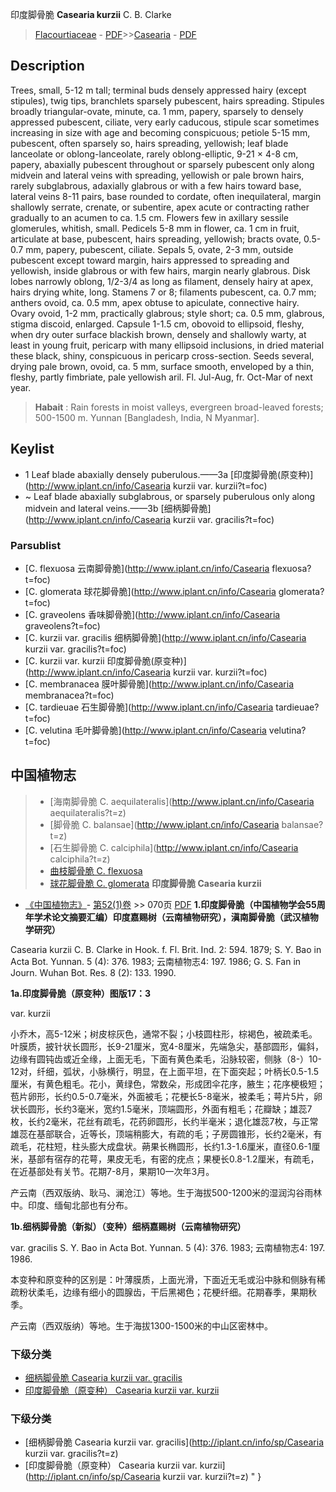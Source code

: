 印度脚骨脆 **Casearia kurzii** C. B. Clarke

> [Flacourtiaceae](http://www.iplant.cn/info/Flacourtiaceae?t=foc) - [PDF](http://www.iplant.cn/foc/pdf/Flacourtiaceae.pdf)>>[Casearia](http://www.iplant.cn/info/Casearia?t=foc) - [PDF](http://www.iplant.cn/foc/pdf/Casearia.pdf)

## Description

Trees, small, 5-12 m tall; terminal buds densely appressed hairy (except stipules), twig tips, branchlets sparsely pubescent, hairs spreading. Stipules broadly triangular-ovate, minute, ca. 1 mm, papery, sparsely to densely appressed pubescent, ciliate, very early caducous, stipule scar sometimes increasing in size with age and becoming conspicuous; petiole 5-15 mm, pubescent, often sparsely so, hairs spreading, yellowish; leaf blade lanceolate or oblong-lanceolate, rarely oblong-elliptic, 9-21 × 4-8 cm, papery, abaxially pubescent throughout or sparsely pubescent only along midvein and lateral veins with spreading, yellowish or pale brown hairs, rarely subglabrous, adaxially glabrous or with a few hairs toward base, lateral veins 8-11 pairs, base rounded to cordate, often inequilateral, margin shallowly serrate, crenate, or subentire, apex acute or contracting rather gradually to an acumen to ca. 1.5 cm. Flowers few in axillary sessile glomerules, whitish, small. Pedicels 5-8 mm in flower, ca. 1 cm in fruit, articulate at base, pubescent, hairs spreading, yellowish; bracts ovate, 0.5-0.7 mm, papery, pubescent, ciliate. Sepals 5, ovate, 2-3 mm, outside pubescent except toward margin, hairs appressed to spreading and yellowish, inside glabrous or with few hairs, margin nearly glabrous. Disk lobes narrowly oblong, 1/2-3/4 as long as filament, densely hairy at apex, hairs drying white, long. Stamens 7 or 8; filaments pubescent, ca. 0.7 mm; anthers ovoid, ca. 0.5 mm, apex obtuse to apiculate, connective hairy. Ovary ovoid, 1-2 mm, practically glabrous; style short; ca. 0.5 mm, glabrous, stigma discoid, enlarged. Capsule 1-1.5 cm, obovoid to ellipsoid, fleshy, when dry outer surface blackish brown, densely and shallowly warty, at least in young fruit, pericarp with many ellipsoid inclusions, in dried material these black, shiny, conspicuous in pericarp cross-section. Seeds several, drying pale brown, ovoid, ca. 5 mm, surface smooth, enveloped by a thin, fleshy, partly fimbriate, pale yellowish aril. Fl. Jul-Aug, fr. Oct-Mar of next year.
> **Habait** : 
> Rain forests in moist valleys, evergreen broad-leaved forests; 500-1500 m. Yunnan [Bangladesh, India, N Myanmar].
## Keylist

* 1 Leaf blade abaxially densely puberulous.——3a  [印度脚骨脆(原变种)](http://www.iplant.cn/info/Casearia kurzii var. kurzii?t=foc)
* ~ Leaf blade abaxially subglabrous, or sparsely puberulous only along midvein and lateral veins.——3b  [细柄脚骨脆](http://www.iplant.cn/info/Casearia kurzii var. gracilis?t=foc)

### Parsublist

* [C.  flexuosa  云南脚骨脆](http://www.iplant.cn/info/Casearia flexuosa?t=foc)
* [C.  glomerata  球花脚骨脆](http://www.iplant.cn/info/Casearia glomerata?t=foc)
* [C.  graveolens  香味脚骨脆](http://www.iplant.cn/info/Casearia graveolens?t=foc)
* [C.  kurzii var. gracilis  细柄脚骨脆](http://www.iplant.cn/info/Casearia kurzii var. gracilis?t=foc)
* [C.  kurzii var. kurzii  印度脚骨脆(原变种)](http://www.iplant.cn/info/Casearia kurzii var. kurzii?t=foc)
* [C.  membranacea  膜叶脚骨脆](http://www.iplant.cn/info/Casearia membranacea?t=foc)
* [C.  tardieuae  石生脚骨脆](http://www.iplant.cn/info/Casearia tardieuae?t=foc)
* [C.  velutina  毛叶脚骨脆](http://www.iplant.cn/info/Casearia velutina?t=foc)
## 中国植物志

> * [海南脚骨脆  C.  aequilateralis](http://www.iplant.cn/info/Casearia aequilateralis?t=z)
> * [脚骨脆  C.  balansae](http://www.iplant.cn/info/Casearia balansae?t=z)
> * [石生脚骨脆  C.  calciphila](http://www.iplant.cn/info/Casearia calciphila?t=z)
> * [曲枝脚骨脆  C.  flexuosa](Casearia-flexuosa-云南脚骨脆.md)
> * [球花脚骨脆  C.  glomerata](Casearia-glomerata-球花脚骨脆.md)
**印度脚骨脆 Casearia kurzii**

* [《中国植物志》](http://www.iplant.cn/frps)- [第52(1)卷](http://www.iplant.cn/frps/vol/52(1)) >> 070页 [PDF](http://www.iplant.cn/frps/pdf/52(1)/070.PDF)
**1.印度脚骨脆（中国植物学会55周年学术论文摘要汇编）印度嘉赐树（云南植物研究），滇南脚骨脆（武汉植物学研究）**

Casearia kurzii C. B. Clarke in Hook. f. Fl. Brit. Ind. 2: 594. 1879; S. Y. Bao in Acta Bot. Yunnan. 5 (4): 376. 1983; 云南植物志4: 197. 1986; G. S. Fan in Journ. Wuhan Bot. Res. 8 (2): 133. 1990.

**1a.印度脚骨脆（原变种）图版17：3**

var. kurzii

小乔木，高5-12米；树皮棕灰色，通常不裂；小枝圆柱形，棕褐色，被疏柔毛。叶膜质，披针状长圆形，长9-21厘米，宽4-8厘米，先端急尖，基部圆形，偏斜，边缘有圆钝齿或近全缘，上面无毛，下面有黄色柔毛，沿脉较密，侧脉（8-）10-12对，纤细，弧状，小脉横行，明显，在上面平坦，在下面突起；叶柄长0.5-1.5厘米，有黄色粗毛。花小，黄绿色，常数朵，形成团伞花序，腋生；花序梗极短；苞片卵形，长约0.5-0.7毫米，外面被毛；花梗长5-8毫米，被柔毛；萼片5片，卵状长圆形，长约3毫米，宽约1.5毫米，顶端圆形，外面有粗毛；花瓣缺；雄蕊7枚，长约2毫米，花丝有疏毛，花药卵圆形，长约半毫米；退化雄蕊7枚，与正常雄蕊在基部联合，近等长，顶端稍膨大，有疏的毛；子房圆锥形，长约2毫米，有疏毛，花柱短，柱头膨大成盘状。蒴果长椭圆形，长约1.3-1.6厘米，直径0.6-1厘米，基部有宿存的花萼，果皮无毛，有密的疣点；果梗长0.8-1.2厘米，有疏毛，在近基部处有关节。花期7-8月，果期10一次年3月。

产云南（西双版纳、耿马、澜沧江）等地。生于海拔500-1200米的湿润沟谷雨林中。印度、缅甸北部也有分布。

**1b.细柄脚骨脆（新拟）（变种）细柄嘉赐树（云南植物研究）**

var. gracilis S. Y. Bao in Acta Bot. Yunnan. 5 (4): 376. 1983; 云南植物志4: 197. 1986.

本变种和原变种的区别是：叶薄膜质，上面光滑，下面近无毛或沿中脉和侧脉有稀疏粉状柔毛，边缘有细小的圆腺齿，干后黑褐色；花梗纤细。花期春季，果期秋季。

产云南（西双版纳）等地。生于海拔1300-1500米的中山区密林中。

### 下级分类
* [细柄脚骨脆  Casearia kurzii var. gracilis](Casearia-kurzii-var-gracilis-细柄脚骨脆.md)
* [印度脚骨脆（原变种）  Casearia kurzii var. kurzii](Casearia-kurzii-var-kurzii-印度脚骨脆(原变种).md)

### 下级分类
* [细柄脚骨脆  Casearia kurzii var. gracilis](http://iplant.cn/info/sp/Casearia kurzii var. gracilis?t=z)
* [印度脚骨脆（原变种）  Casearia kurzii var. kurzii](http://iplant.cn/info/sp/Casearia kurzii var. kurzii?t=z)
"
}